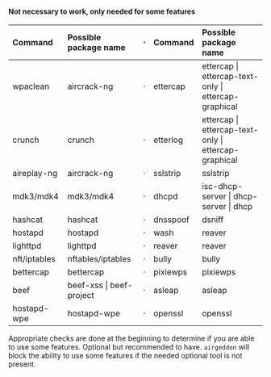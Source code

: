 #### Not necessary to work, only needed for some features

 Command      | Possible package name    | &#8901; | Command  | Possible package name                                
:-------------|:-------------------------|:-------:|:---------|:-----------------------------------------------------
 wpaclean     | aircrack-ng              | &#8901; | ettercap | ettercap \| ettercap-text-only \| ettercap-graphical
 crunch       | crunch                   | &#8901; | etterlog | ettercap \| ettercap-text-only \| ettercap-graphical
 aireplay-ng  | aircrack-ng              | &#8901; | sslstrip | sslstrip                                             
 mdk3/mdk4    | mdk3/mdk4                | &#8901; | dhcpd    | isc-dhcp-server \| dhcp-server \| dhcp               
 hashcat      | hashcat                  | &#8901; | dnsspoof | dsniff                                               
 hostapd      | hostapd                  | &#8901; | wash     | reaver                                               
 lighttpd     | lighttpd                 | &#8901; | reaver   | reaver                                               
 nft/iptables | nftables/iptables        | &#8901; | bully    | bully                                                
 bettercap    | bettercap                | &#8901; | pixiewps | pixiewps                                             
 beef         | beef-xss \| beef-project | &#8901; | asleap   | asleap                                               
 hostapd-wpe  | hostapd-wpe              | &#8901; | openssl  | openssl                                              

Appropriate checks are done at the beginning to determine if you are able to use some features. Optional but recommended to have. `airgeddon` will block the ability to use some features if the needed optional tool is not present.